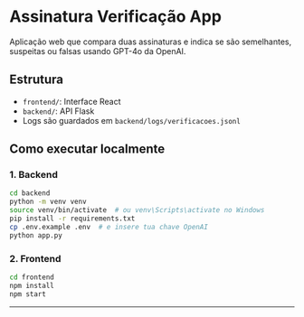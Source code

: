 # Assinatura Verificação App

Aplicação web que compara duas assinaturas e indica se são semelhantes, suspeitas ou falsas usando GPT-4o da OpenAI.

## Estrutura

- `frontend/`: Interface React
- `backend/`: API Flask
- Logs são guardados em `backend/logs/verificacoes.jsonl`

## Como executar localmente

### 1. Backend

```bash
cd backend
python -m venv venv
source venv/bin/activate  # ou venv\Scripts\activate no Windows
pip install -r requirements.txt
cp .env.example .env  # e insere tua chave OpenAI
python app.py
```

### 2. Frontend

```bash
cd frontend
npm install
npm start
```

---

